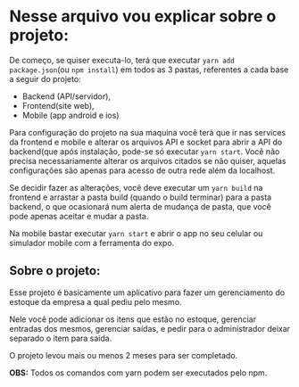 # Nesse arquivo vou explicar sobre o projeto:


De começo, se quiser executa-lo, terá que executar `yarn add package.json`(ou `npm install`) em todos as 3 pastas, referentes a cada base a seguir do projeto:

- Backend (API/servidor),
- Frontend(site web),
- Mobile (app android e ios)

Para configuração do projeto na sua maquina você terá que ir nas services da frontend e mobile e alterar os arquivos API e socket para abrir
a API do backend(que após instalação, pode-se só executar `yarn start`. Você não precisa necessariamente alterar os arquivos citados se não quiser, aquelas configurações são apenas para acesso de outra rede além da localhost.

Se decidir fazer as alterações, você deve executar um `yarn build` na frontend e arrastar a pasta build (quando o build terminar) para a pasta backend, o que ocasionará num alerta de mudança de pasta, que você pode apenas aceitar e mudar a pasta.

Na mobile bastar executar `yarn start` e abrir o app no seu celular ou simulador mobile com a ferramenta do expo.

## Sobre o projeto:

Esse projeto é basicamente um aplicativo para fazer um gerenciamento do estoque da empresa a qual pediu pelo mesmo.

Nele você pode adicionar os itens que estão no estoque, gerenciar entradas dos mesmos, gerenciar saídas, e pedir para o administrador deixar
separado o item para saída.

O projeto levou mais ou menos 2 meses para ser completado.

**OBS:** Todos os comandos com yarn podem ser executados pelo npm.

